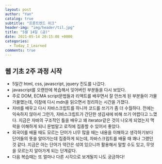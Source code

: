 ```yaml
---
layout: post
author: "Yan"
catalog: true
subtitle: "프론트엔드 위크"
header-img: "img/header/til.jpg"
title: "5월 14일 (금)"
date: 2021-05-14 20:15:08 +0000
categories:
  - Today_I_Learned
comments: true
---
```


## 웹 기초 2주 과정 시작

- 5일간 html, css, javascript, jquery 진도를 나갔다.
- javascript를 오랜만에 복습해서 잊어버린 부분들을 다시 보았다.
- 주로 DOM, ECMA script문법들과 리액트를 배우면서 잘 안쓰게 된 부분들이 가물가물했는데, 이참에 다시 mdn을 읽으면서 정리하는 시간을 가졌다.
- 자바를 배우고 다시 자바스크립트를 하니까 코드를 쓰기가 좀 더 수월하다. 전에는 익숙하지 않아서 그런가, 자바스크립트가 간단한 생김새에 비해 쓰기 어렵다고 느꼈다. 지금은 자바의 구조적인 틀을 배우고 왜 iterator같은 것이 나오게 되었는지 맥락을 이해하게 되니 문법말고 로직에 집중할 수 있어서 좋았다.
- 외국어를 배울 때도 모르는 단어가 너무 많을 때는 내용을 이해하고 생각하기보다 단어들의 뜻을 알아가는데 집중하게 되는데, 자바스크립트를 배울 때 꽤나 그랬던 것 같다. 지금은 아는 단어가 약간은 섞여 있으니까 활용해서 말할 수도 있고, 무엇을 모르는지 알아가게 되는 단계같다.
- 다음 복습때는 또 얼마나 다른 시각으로 보게될지 나도 궁금하다!
